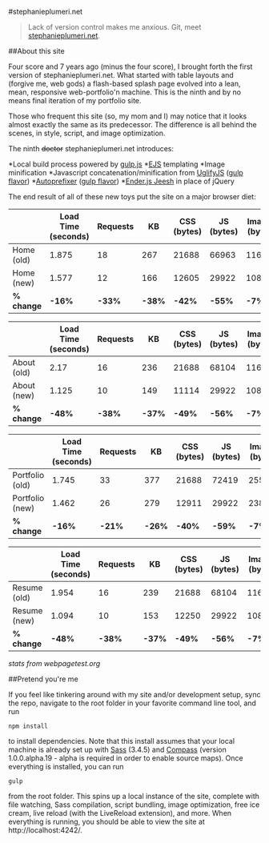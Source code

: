 #stephanieplumeri.net

> Lack of version control makes me anxious. Git, meet [stephanieplumeri.net](http://stephanieplumeri.net).

##About this site

Four score and 7 years ago (minus the four score), I brought forth the first version of stephanieplumeri.net. What started with table layouts and (forgive me, web gods) a flash-based splash page evolved into a lean, mean, responsive web-portfolio'n machine. This is the ninth and by no means final iteration of my portfolio site.

Those who frequent this site (so, my mom and I) may notice that it looks almost exactly the same as its predecessor. The difference is all behind the scenes, in style, script, and image optimization. 

The ninth ~~doctor~~ stephanieplumeri.net introduces:

*Local build process powered by [gulp.js](http://gulpjs.com/)
*[EJS](http://www.embeddedjs.com/) templating
*Image minification
*Javascript concatenation/minification from [UglifyJS](https://github.com/mishoo/UglifyJS) ([gulp flavor](https://github.com/terinjokes/gulp-uglify/))
*[Autoprefixer](https://github.com/postcss/autoprefixer) ([gulp flavor](https://www.npmjs.org/package/gulp-autoprefixer))
*[Ender.js Jeesh](https://github.com/ender-js/jeesh) in place of jQuery

The end result of all of these new toys put the site on a major browser diet:

|                     | Load Time (seconds)     | Requests     | KB       | CSS (bytes)     | JS (bytes)     | Images (bytes) |
| ------------------- | ----------------------- | ------------ | -------- | --------------- | -------------- | -------------- |
| Home (old)          | 1.875  				    | 18	       | 267      | 21688	        | 66963          | 116709         |
| Home (new)          | 1.577                   | 12           | 166      | 12605           | 29922          | 108053         |
| **% change**        | **-16%**                | **-33%**     | **-38%** | **-42%**        | **-55%**       | **-7%**        |

|                     | Load Time (seconds)     | Requests     | KB       | CSS (bytes)     | JS (bytes)     | Images (bytes) |
| ------------------- | ----------------------- | ------------ | -------- | --------------- | -------------- | -------------- |
| About (old)         | 2.17  				    | 16	       | 236      | 21688	        | 68104          | 116709         |
| About (new)         | 1.125                   | 10           | 149      | 11114           | 29922          | 108053         |
| **% change**        | **-48%**                | **-38%**     | **-37%** | **-49%**        | **-56%**       | **-7%**        |

|                     | Load Time (seconds)     | Requests     | KB       | CSS (bytes)     | JS (bytes)     | Images (bytes) |
| ------------------- | ----------------------- | ------------ | -------- | --------------- | -------------- | -------------- |
| Portfolio (old)     | 1.745  				    | 33	       | 377      | 21688	        | 72419          | 255993         |
| Portfolio (new)     | 1.462                   | 26           | 279      | 12911           | 29922          | 238290         |
| **% change**        | **-16%**                | **-21%**     | **-26%** | **-40%**        | **-59%**       | **-7%**        |

|                     | Load Time (seconds)     | Requests     | KB       | CSS (bytes)     | JS (bytes)     | Images (bytes) |
| ------------------- | ----------------------- | ------------ | -------- | --------------- | -------------- | -------------- |
| Resume (old)        | 1.954  				    | 16	       | 239      | 21688	        | 68104          | 116709         |
| Resume (new)        | 1.094                   | 10           | 153      | 12250           | 29922          | 108462         |
| **% change**        | **-48%**                | **-38%**     | **-37%** | **-49%**        | **-56%**       | **-7%**        |

*stats from webpagetest.org*

##Pretend you're me

If you feel like tinkering around with my site and/or development setup, sync the repo, navigate to the root folder in your favorite command line tool, and run

```
npm install
```

to install dependencies. Note that this install assumes that your local machine is already set up with [Sass](http://sass-lang.com/) (3.4.5) and [Compass](http://compass-style.org/) (version 1.0.0.alpha.19 - alpha is required in order to enable source maps). Once everything is installed, you can run 

```
gulp
```

from the root folder. This spins up a local instance of the site, complete with file watching, Sass compilation, script bundling, image optimization, free ice cream, live reload (with the LiveReload extension), and more. When everything is running, you should be able to view the site at http://localhost:4242/.